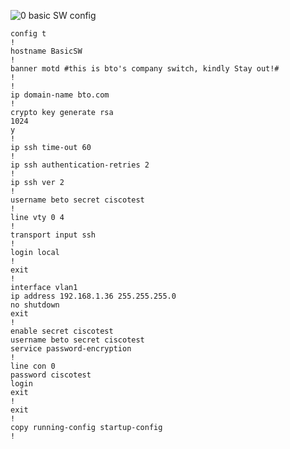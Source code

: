 ![0 basic SW config](https://github.com/btock/Cisco-network-tips/assets/14008255/a1f5da29-ae3a-4966-933c-f26169aeca0c)

```
config t
!
hostname BasicSW
!
banner motd #this is bto's company switch, kindly Stay out!#
!
!
ip domain-name bto.com
!
crypto key generate rsa
1024
y
!
ip ssh time-out 60
!
ip ssh authentication-retries 2
!
ip ssh ver 2
!
username beto secret ciscotest
!
line vty 0 4
!
transport input ssh 
!
login local
!
exit
!
interface vlan1
ip address 192.168.1.36 255.255.255.0
no shutdown
exit
!
enable secret ciscotest
username beto secret ciscotest
service password-encryption
!
line con 0
password ciscotest
login
exit
!
exit
!
copy running-config startup-config
!
